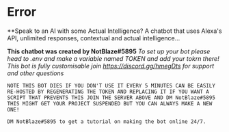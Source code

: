 # Error
**Speak to an AI with some Actual Intelligence? A chatbot that uses Alexa's API, unlimited responses, contextual and actual intelligence...

**This chatbot was created by NotBlaze#5895** _To set up your bot please head to .env and make a variable named TOKEN and add your tokrn there! This bot is fully customisable join https://discord.gg/hmegDts for support and other questions_

`NOTE THIS BOT DIES IF YOU DON'T USE IT EVERY 5 MINUTES CAN BE EASILY RE-HOSTED BY REGENERATING THE TOKEN AND REPLACING IT IF YOU WANT A SCRIPT THAT PREVENTS THIS JOIN THE SERVER ABOVE AND DM NotBlaze#5895 THIS MIGHT GET YOUR PROJECT SUSPENDED BUT YOU CAN ALWAYS MAKE A NEW ONE!`

```DM NotBlaze#5895 to get a tutorial on making the bot online 24/7.```
